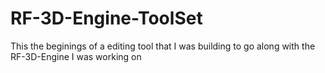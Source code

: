 # RF-3D-Engine-ToolSet
This the beginings of a editing tool that I was building to go along with the RF-3D-Engine I was working on
